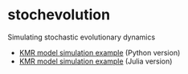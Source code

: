 stochevolution
==============

Simulating stochastic evolutionary dynamics

* [KMR model simulation example](http://nbviewer.ipython.org/github/oyamad/stochevolution/blob/master/KMR2x2_example.ipynb) (Python version)
* [KMR model simulation example](http://nbviewer.ipython.org/github/oyamad/stochevolution/blob/master/KMR2x2_example_jl.ipynb) (Julia version)
